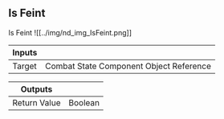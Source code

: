 ## Is Feint
Is Feint
![[../img/nd_img_IsFeint.png]]

|Inputs||
|--|--|
| Target | Combat State Component Object Reference |

|Outputs||
|--|--|
| Return Value | Boolean |
